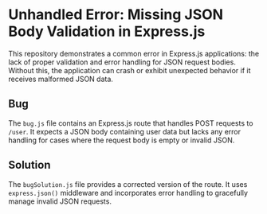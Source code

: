 # Unhandled Error: Missing JSON Body Validation in Express.js

This repository demonstrates a common error in Express.js applications: the lack of proper validation and error handling for JSON request bodies.  Without this, the application can crash or exhibit unexpected behavior if it receives malformed JSON data.

## Bug
The `bug.js` file contains an Express.js route that handles POST requests to `/user`.  It expects a JSON body containing user data but lacks any error handling for cases where the request body is empty or invalid JSON.

## Solution
The `bugSolution.js` file provides a corrected version of the route. It uses `express.json()` middleware and incorporates error handling to gracefully manage invalid JSON requests.